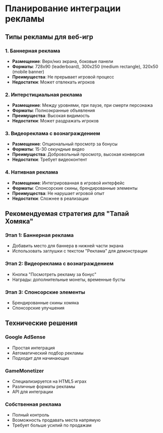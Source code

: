 # Планирование интеграции рекламы

## Типы рекламы для веб-игр

### 1. Баннерная реклама
- **Размещение**: Верх/низ экрана, боковые панели
- **Форматы**: 728x90 (leaderboard), 300x250 (medium rectangle), 320x50 (mobile banner)
- **Преимущества**: Не прерывает игровой процесс
- **Недостатки**: Может отвлекать игроков

### 2. Интерстициальная реклама
- **Размещение**: Между уровнями, при паузе, при смерти персонажа
- **Форматы**: Полноэкранные объявления
- **Преимущества**: Высокая видимость
- **Недостатки**: Может раздражать игроков

### 3. Видеореклама с вознаграждением
- **Размещение**: Опциональный просмотр за бонусы
- **Форматы**: 15-30 секундные видео
- **Преимущества**: Добровольный просмотр, высокая конверсия
- **Недостатки**: Требует видеоконтент

### 4. Нативная реклама
- **Размещение**: Интегрированная в игровой интерфейс
- **Форматы**: Спонсорские скины, брендированные элементы
- **Преимущества**: Не нарушает игровой опыт
- **Недостатки**: Сложнее в реализации

## Рекомендуемая стратегия для "Тапай Хомяка"

### Этап 1: Баннерная реклама
- Добавить место для баннера в нижней части экрана
- Использовать заглушки с текстом "Реклама" для демонстрации

### Этап 2: Видеореклама с вознаграждением
- Кнопка "Посмотреть рекламу за бонус"
- Награды: дополнительные монеты, временные бусты

### Этап 3: Спонсорские элементы
- Брендированные скины хомяка
- Спонсорские улучшения

## Технические решения

### Google AdSense
- Простая интеграция
- Автоматический подбор рекламы
- Подходит для начинающих

### GameMonetizer
- Специализируется на HTML5 играх
- Различные форматы рекламы
- API для интеграции

### Собственная реклама
- Полный контроль
- Возможность продавать места напрямую
- Требует больше усилий по продажам


